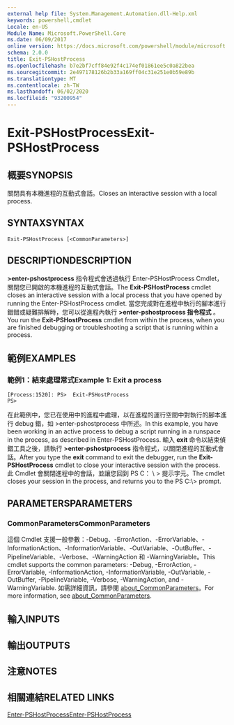 ```yaml
---
external help file: System.Management.Automation.dll-Help.xml
keywords: powershell,cmdlet
Locale: en-US
Module Name: Microsoft.PowerShell.Core
ms.date: 06/09/2017
online version: https://docs.microsoft.com/powershell/module/microsoft.powershell.core/exit-pshostprocess?view=powershell-7.1&WT.mc_id=ps-gethelp
schema: 2.0.0
title: Exit-PSHostProcess
ms.openlocfilehash: b7e2bf7cff84e92f4c174ef01861ee5c0a822bea
ms.sourcegitcommit: 2e497178126b2b33a169ff04c31e251e0b59e89b
ms.translationtype: MT
ms.contentlocale: zh-TW
ms.lasthandoff: 06/02/2020
ms.locfileid: "93200954"
---
```

# <span data-ttu-id="dd3f9-103">Exit-PSHostProcess</span><span class="sxs-lookup"><span data-stu-id="dd3f9-103">Exit-PSHostProcess</span></span>

## <span data-ttu-id="dd3f9-104">概要</span><span class="sxs-lookup"><span data-stu-id="dd3f9-104">SYNOPSIS</span></span>
<span data-ttu-id="dd3f9-105">關閉具有本機進程的互動式會話。</span><span class="sxs-lookup"><span data-stu-id="dd3f9-105">Closes an interactive session with a local process.</span></span>

## <span data-ttu-id="dd3f9-106">SYNTAX</span><span class="sxs-lookup"><span data-stu-id="dd3f9-106">SYNTAX</span></span>

```
Exit-PSHostProcess [<CommonParameters>]
```

## <span data-ttu-id="dd3f9-107">DESCRIPTION</span><span class="sxs-lookup"><span data-stu-id="dd3f9-107">DESCRIPTION</span></span>

<span data-ttu-id="dd3f9-108">**>enter-pshostprocess** 指令程式會透過執行 Enter-PSHostProcess Cmdlet，關閉您已開啟的本機進程的互動式會話。</span><span class="sxs-lookup"><span data-stu-id="dd3f9-108">The **Exit-PSHostProcess** cmdlet closes an interactive session with a local process that you have opened by running the Enter-PSHostProcess cmdlet.</span></span> <span data-ttu-id="dd3f9-109">當您完成對在進程中執行的腳本進行錯錯或疑難排解時，您可以從進程內執行 **>enter-pshostprocess 指令程式** 。</span><span class="sxs-lookup"><span data-stu-id="dd3f9-109">You run the **Exit-PSHostProcess** cmdlet from within the process, when you are finished debugging or troubleshooting a script that is running within a process.</span></span>

## <span data-ttu-id="dd3f9-110">範例</span><span class="sxs-lookup"><span data-stu-id="dd3f9-110">EXAMPLES</span></span>

### <span data-ttu-id="dd3f9-111">範例1：結束處理常式</span><span class="sxs-lookup"><span data-stu-id="dd3f9-111">Example 1: Exit a process</span></span>

```
[Process:1520]: PS>  Exit-PSHostProcess
PS>
```

<span data-ttu-id="dd3f9-112">在此範例中，您已在使用中的進程中處理，以在進程的運行空間中對執行的腳本進行 debug 錯，如 >enter-pshostprocess 中所述。</span><span class="sxs-lookup"><span data-stu-id="dd3f9-112">In this example, you have been working in an active process to debug a script running in a runspace in the process, as described in Enter-PSHostProcess.</span></span> <span data-ttu-id="dd3f9-113">輸入 **exit** 命令以結束偵錯工具之後，請執行 **>enter-pshostprocess** 指令程式，以關閉進程的互動式會話。</span><span class="sxs-lookup"><span data-stu-id="dd3f9-113">After you type the **exit** command to exit the debugger, run the **Exit-PSHostProcess** cmdlet to close your interactive session with the process.</span></span>
<span data-ttu-id="dd3f9-114">此 Cmdlet 會關閉進程中的會話，並讓您回到 PS C： \\ \> 提示字元。</span><span class="sxs-lookup"><span data-stu-id="dd3f9-114">The cmdlet closes your session in the process, and returns you to the PS C:\\\> prompt.</span></span>

## <span data-ttu-id="dd3f9-115">PARAMETERS</span><span class="sxs-lookup"><span data-stu-id="dd3f9-115">PARAMETERS</span></span>

### <span data-ttu-id="dd3f9-116">CommonParameters</span><span class="sxs-lookup"><span data-stu-id="dd3f9-116">CommonParameters</span></span>

<span data-ttu-id="dd3f9-117">這個 Cmdlet 支援一般參數：-Debug、-ErrorAction、-ErrorVariable、-InformationAction、-InformationVariable、-OutVariable、-OutBuffer、-PipelineVariable、-Verbose、-WarningAction 和 -WarningVariable。</span><span class="sxs-lookup"><span data-stu-id="dd3f9-117">This cmdlet supports the common parameters: -Debug, -ErrorAction, -ErrorVariable, -InformationAction, -InformationVariable, -OutVariable, -OutBuffer, -PipelineVariable, -Verbose, -WarningAction, and -WarningVariable.</span></span> <span data-ttu-id="dd3f9-118">如需詳細資訊，請參閱 [about_CommonParameters](https://go.microsoft.com/fwlink/?LinkID=113216)。</span><span class="sxs-lookup"><span data-stu-id="dd3f9-118">For more information, see [about_CommonParameters](https://go.microsoft.com/fwlink/?LinkID=113216).</span></span>

## <span data-ttu-id="dd3f9-119">輸入</span><span class="sxs-lookup"><span data-stu-id="dd3f9-119">INPUTS</span></span>

## <span data-ttu-id="dd3f9-120">輸出</span><span class="sxs-lookup"><span data-stu-id="dd3f9-120">OUTPUTS</span></span>

## <span data-ttu-id="dd3f9-121">注意</span><span class="sxs-lookup"><span data-stu-id="dd3f9-121">NOTES</span></span>

## <span data-ttu-id="dd3f9-122">相關連結</span><span class="sxs-lookup"><span data-stu-id="dd3f9-122">RELATED LINKS</span></span>

[<span data-ttu-id="dd3f9-123">Enter-PSHostProcess</span><span class="sxs-lookup"><span data-stu-id="dd3f9-123">Enter-PSHostProcess</span></span>](Enter-PSHostProcess.md)

